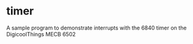 # timer

A sample program to demonstrate interrupts with the 6840 timer on the DigicoolThings MECB 6502